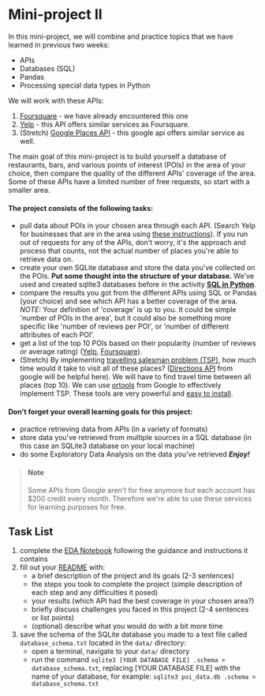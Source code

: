 # Mini-project II


In this mini-project, we will combine and practice topics that we have learned in previous two weeks:
- APIs
- Databases (SQL)
- Pandas
- Processing special data types in Python

We will work with these APIs:
1. [Foursquare](https://developer.foursquare.com/places) - we have already encountered this one
2. [Yelp](https://www.yelp.com/developers/documentation/v3/get_started) - this API offers similar services as Foursquare.
3. (Stretch) [Google Places API](https://developers.google.com/places/web-service/intro) - this google api offers similar service as well.

The main goal of this mini-project is to build yourself a database of restaurants, bars, and various points of interest (POIs) in the area of your choice, then compare the quality of the different APIs' coverage of the area. Some of these APIs have a limited number of free requests, so start with a smaller area.  

#### The project consists of the following tasks:

- pull data about POIs in your chosen area through each API. (Search Yelp for businesses that are in the area using [these instructions](https://www.yelp.com/developers/documentation/v3/business_search)). If you run out of requests for any of the APIs, don't worry, it's the approach and process that counts, not the actual number of places you're able to retrieve data on.
- create your own SQLite database and store the data you've collected on the POIs. **Put some thought into the structure of your database.** We've used and created sqlite3 databases before in the activity [**SQL in Python**](https://data.compass.lighthouselabs.ca/b9e08cd5-68c6-490c-a32b-a66f01bf53e1).
- compare the results you got from the different APIs using SQL or Pandas (your choice) and see which API has a better coverage of the area. 
*NOTE:* Your definition of 'coverage' is up to you. It could be simple 'number of POIs in the area', but it could also be something more specific like 'number of reviews per POI', or 'number of different attributes of each POI'.
- get a list of the top 10 POIs based on their popularity (number of reviews *or* average rating) ([Yelp](https://www.yelp.com/developers/documentation/v3/business), [Foursquare](https://developer.foursquare.com/docs/api-reference/venues/details/)).
- (Stretch) By implementing [travelling salesman problem (TSP)](https://en.wikipedia.org/wiki/Travelling_salesman_problem), how much time would it take to visit all of these places? ([Directions API](https://developers.google.com/maps/documentation/directions/start) from google will be helpful here). We will have to find travel time between all places (top 10). We can use [ortools](https://developers.google.com/optimization/routing/tsp) from Google to effectively implement TSP. These tools are very powerful and [easy to install](https://developers.google.com/optimization/install).

#### Don't forget your overall learning goals for this project:
- practice retrieving data from APIs (in a variety of formats)
- store data you've retrieved from multiple sources in a SQL database (in this case an SQLite3 database on your local machine)
- do some Exploratory Data Analysis on the data you've retrieved
***Enjoy!***


> #### Note
> Some APIs from Google aren't for free anymore but each account has $200 credit every month. Therefore we're able to use these services for learning purposes for free.


## Task List
1. complete the [EDA Notebook](notebooks/EDA.ipynb) following the guidance and instructions it contains
2. fill out your [README](README.md) with:
    - a brief description of the project and its goals (2-3 sentences)
    - the steps you took to complete the project (simple description of each step and any difficulties it posed)
    - your results (which API had the best coverage in your chosen area?)
    - briefly discuss challenges you faced in this project (2-4 sentences or list points)
    - (optional) describe what you would do with a bit more time
3. save the schema of the SQLite database you made to a text file called `database_schema.txt` located in the `data/` directory:
    - open a terminal, navigate to your `data/` directory
    - run the command `sqlite3 [YOUR DATABASE FILE] .schema > database_schema.txt`, replacing [YOUR DATABASE FILE] with the name of your database, for example:
    `sqlite3 poi_data.db .schema > database_schema.txt`